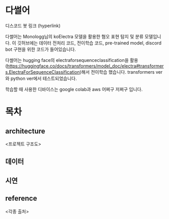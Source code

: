 # 다썰어

디스코드 봇 링크 (hyperlink)

다썰어는 Monologg님의 koElectra 모델을 활용한 혐오 표현 탐지 및 분류 모델입니다. 이 깃허브에는 데이터 전처리 코드, 전이학습 코드, pre-trained model, discord bot 구현을 위한 코드가 들어있습니다.

다썰어는 hugging face의 electraforsequenceclassification을 활용(https://huggingface.co/docs/transformers/model_doc/electra#transformers.ElectraForSequenceClassification)해서 전이학습 했습니다. transformers ver와 python ver에서 테스트되었습니다.

학습할 때 사용한 디바이스는 google colab과 aws 어쩌구 저쩌구 입니다.

# 목차

## architecture

<프로젝트 구조도>

## 데이터

## 시연

## reference

<각종 출처>
